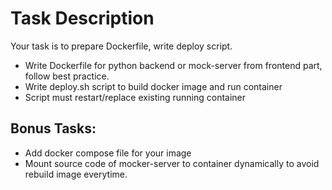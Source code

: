 # Task Description

Your task is to prepare Dockerfile, write deploy script.

- Write Dockerfile for python backend or mock-server from frontend part, follow best practice.
- Write deploy.sh script to build docker image and run container
- Script must restart/replace existing running container

## Bonus Tasks:

- Add docker compose file for your image
- Mount source code of mocker-server to container dynamically to avoid rebuild image everytime.